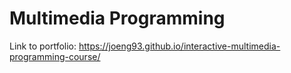 # Multimedia Programming

Link to portfolio: https://joeng93.github.io/interactive-multimedia-programming-course/
